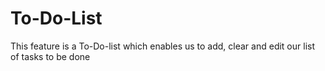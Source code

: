 # To-Do-List
This feature is a To-Do-list which enables us to add, clear and edit our list of tasks to be done
